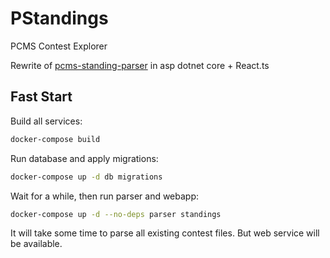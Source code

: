 # PStandings
PCMS Contest Explorer

Rewrite of [pcms-standing-parser](https://github.com/alikhil/pcms-standing-parser) in asp dotnet core + React.ts

## Fast Start

Build all services:

```sh
docker-compose build
```

Run database and apply migrations:

```sh
docker-compose up -d db migrations
```

Wait for a while, then run parser and webapp:

```sh
docker-compose up -d --no-deps parser standings 
```

It will take some time to parse all existing contest files. But web service will be available.